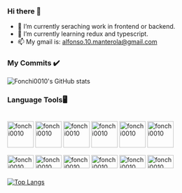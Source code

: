 ### Hi there 👋

- 🔭 I’m currently seraching work in frontend or backend.
- 🌱 I’m currently learning redux and typescript.
- 📫 My gmail is: alfonso.10.manterola@gmail.com

### My Commits ✔️

![Fonchi0010's GitHub stats](https://github-readme-stats.vercel.app/api?username=fonchi0010&show_icons=true&theme=vue)


### Language Tools🖥️

<div style="display: inline_block"><br>
<img align="center" alt="fonchi0010" height="60" width="60" src="https://cdn.jsdelivr.net/gh/devicons/devicon/icons/html5/html5-original-wordmark.svg" />
<img align="center" alt="fonchi0010" height="60" width="60" src="https://cdn.jsdelivr.net/gh/devicons/devicon/icons/css3/css3-original-wordmark.svg" />
<img align="center" alt="fonchi0010" height="60" width="60"  src="https://cdn.jsdelivr.net/gh/devicons/devicon/icons/javascript/javascript-original.svg" />
<img align="center" alt="fonchi0010" height="60" width="60" src="https://cdn.jsdelivr.net/gh/devicons/devicon/icons/react/react-original.svg" />
<img align="center" alt="fonchi0010" height="60" width="60" src="https://cdn.jsdelivr.net/gh/devicons/devicon/icons/nodejs/nodejs-original-wordmark.svg" />
<img align="center" alt="fonchi0010" height="60" width="60" src="https://cdn.jsdelivr.net/gh/devicons/devicon/icons/mysql/mysql-plain.svg" />
</div>

<div style"display: inline_block"><br>
  <img align="center" alt="fonchi0010" height="30" width="60" src="https://img.shields.io/badge/HTML5-E34F26?style=for-the-badge&logo=html5&logoColor=white">
  <img align="center" alt="fonchi0010" height="30" width="60" src="https://img.shields.io/badge/CSS3-1572B6?style=for-the-badge&logo=css3&logoColor=white">
  <img align="center" alt="fonchi0010" height="30" width="60" src="https://img.shields.io/badge/JavaScript-323330?style=for-the-badge&logo=javascript&logoColor=F7DF1E">
  <img align="center" alt="fonchi0010" height="30" width="60" src="https://img.shields.io/badge/React-20232A?style=for-the-badge&logo=react&logoColor=61DAFB">
  <img align="center" alt="fonchi0010" height="30" width="60" src="https://img.shields.io/badge/Node.js-43853D?style=for-the-badge&logo=node.js&logoColor=white">
  <img align="center" alt="fonchi0010" height="30" width="60" src="https://img.shields.io/badge/MySQL-005C84?style=for-the-badge&logo=mysql&logoColor=white">
</div>

###

[![Top Langs](https://github-readme-stats.vercel.app/api/top-langs/?username=fonchi0010&layout=compact)](https://github.com/anuraghazra/github-readme-stats)
